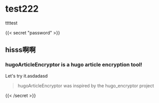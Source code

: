 # test222


ttttest

<!--more-->

{{< secret "password" >}}

## hisss啊啊

### hugoArticleEncryptor is a hugo article encryption tool!

Let's try it.asdadasd

> hugoArticleEncryptor was inspired by the hugo_encryptor project

{{< /secret >}}
